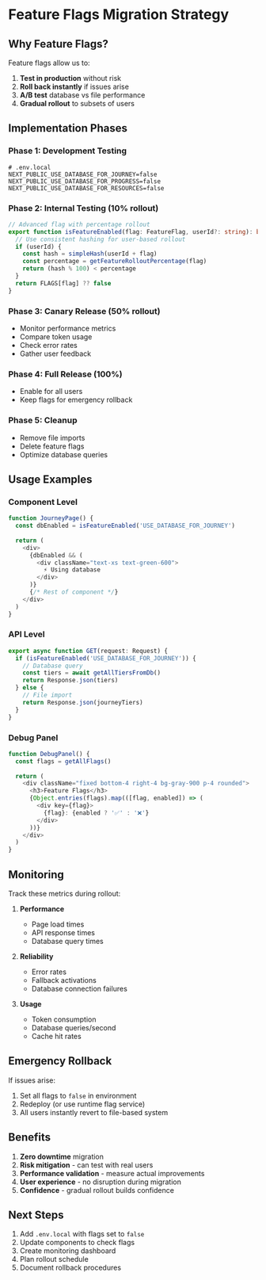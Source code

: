 # Feature Flags Migration Strategy

## Why Feature Flags?

Feature flags allow us to:
1. **Test in production** without risk
2. **Roll back instantly** if issues arise
3. **A/B test** database vs file performance
4. **Gradual rollout** to subsets of users

## Implementation Phases

### Phase 1: Development Testing
```env
# .env.local
NEXT_PUBLIC_USE_DATABASE_FOR_JOURNEY=false
NEXT_PUBLIC_USE_DATABASE_FOR_PROGRESS=false
NEXT_PUBLIC_USE_DATABASE_FOR_RESOURCES=false
```

### Phase 2: Internal Testing (10% rollout)
```typescript
// Advanced flag with percentage rollout
export function isFeatureEnabled(flag: FeatureFlag, userId?: string): boolean {
  // Use consistent hashing for user-based rollout
  if (userId) {
    const hash = simpleHash(userId + flag)
    const percentage = getFeatureRolloutPercentage(flag)
    return (hash % 100) < percentage
  }
  return FLAGS[flag] ?? false
}
```

### Phase 3: Canary Release (50% rollout)
- Monitor performance metrics
- Compare token usage
- Check error rates
- Gather user feedback

### Phase 4: Full Release (100%)
- Enable for all users
- Keep flags for emergency rollback

### Phase 5: Cleanup
- Remove file imports
- Delete feature flags
- Optimize database queries

## Usage Examples

### Component Level
```typescript
function JourneyPage() {
  const dbEnabled = isFeatureEnabled('USE_DATABASE_FOR_JOURNEY')
  
  return (
    <div>
      {dbEnabled && (
        <div className="text-xs text-green-600">
          ⚡ Using database
        </div>
      )}
      {/* Rest of component */}
    </div>
  )
}
```

### API Level
```typescript
export async function GET(request: Request) {
  if (isFeatureEnabled('USE_DATABASE_FOR_JOURNEY')) {
    // Database query
    const tiers = await getAllTiersFromDb()
    return Response.json(tiers)
  } else {
    // File import
    return Response.json(journeyTiers)
  }
}
```

### Debug Panel
```typescript
function DebugPanel() {
  const flags = getAllFlags()
  
  return (
    <div className="fixed bottom-4 right-4 bg-gray-900 p-4 rounded">
      <h3>Feature Flags</h3>
      {Object.entries(flags).map(([flag, enabled]) => (
        <div key={flag}>
          {flag}: {enabled ? '✅' : '❌'}
        </div>
      ))}
    </div>
  )
}
```

## Monitoring

Track these metrics during rollout:
1. **Performance**
   - Page load times
   - API response times
   - Database query times

2. **Reliability**
   - Error rates
   - Fallback activations
   - Database connection failures

3. **Usage**
   - Token consumption
   - Database queries/second
   - Cache hit rates

## Emergency Rollback

If issues arise:
1. Set all flags to `false` in environment
2. Redeploy (or use runtime flag service)
3. All users instantly revert to file-based system

## Benefits

1. **Zero downtime** migration
2. **Risk mitigation** - can test with real users
3. **Performance validation** - measure actual improvements
4. **User experience** - no disruption during migration
5. **Confidence** - gradual rollout builds confidence

## Next Steps

1. Add `.env.local` with flags set to `false`
2. Update components to check flags
3. Create monitoring dashboard
4. Plan rollout schedule
5. Document rollback procedures